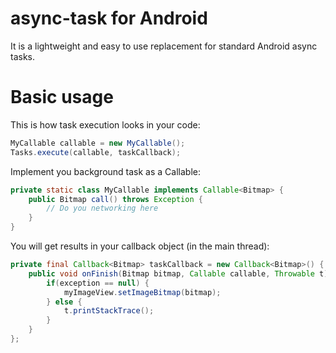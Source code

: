 async-task for Android
===========================

It is a lightweight and easy to use replacement for standard Android async tasks.

Basic usage
===========

This is how task execution looks in your code:

```java
MyCallable callable = new MyCallable();
Tasks.execute(callable, taskCallback);
```

Implement you background task as a Callable:

```java
private static class MyCallable implements Callable<Bitmap> {
	public Bitmap call() throws Exception {
		// Do you networking here
	}
}
```

You will get results in your callback object (in the main thread):

```java
private final Callback<Bitmap> taskCallback = new Callback<Bitmap>() {
	public void onFinish(Bitmap bitmap, Callable callable, Throwable t) {
		if(exception == null) {
			myImageView.setImageBitmap(bitmap);
		} else {
			t.printStackTrace();
		}
	}
};
```
